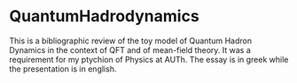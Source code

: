 # QuantumHadrodynamics
This is a bibliographic review of the toy model of Quantum Hadron Dynamics in the context of QFT and of mean-field theory. It was a requirement for my ptychion of Physics at AUTh.
The essay is in greek while the presentation is in english.
